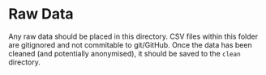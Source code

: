 # Raw Data

Any raw data should be placed in this directory.
CSV files within this folder are gitignored and not commitable to git/GitHub.
Once the data has been cleaned (and potentially anonymised), it should be saved to the `clean` directory.
